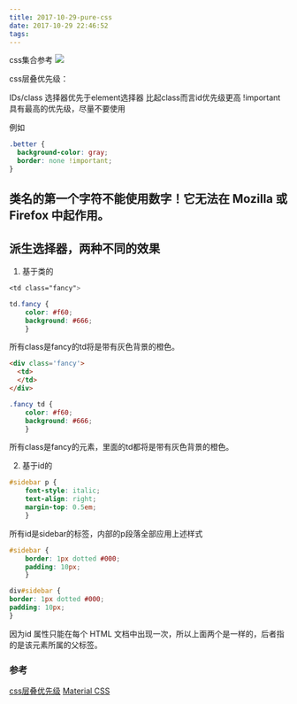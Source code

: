 ```yaml
---
title: 2017-10-29-pure-css
date: 2017-10-29 22:46:52
tags:
---
```


css集合参考
![](http://odzl05jxx.bkt.clouddn.com/beautiful-red-rose-petals-wallpaper-56801fc038122.jpg?imageView2/2/w/600)
<!--more-->

css层叠优先级：
>
IDs/class 选择器优先于element选择器
比起class而言id优先级更高
!important具有最高的优先级，尽量不要使用

例如
```css
.better {
  background-color: gray;
  border: none !important;
}
```

## 类名的第一个字符不能使用数字！它无法在 Mozilla 或 Firefox 中起作用。

## 派生选择器，两种不同的效果
1. 基于类的
```css
<td class="fancy">

td.fancy {
	color: #f60;
	background: #666;
	}
```
所有class是fancy的td将是带有灰色背景的橙色。



```html
<div class='fancy'>
  <td>
  </td>
</div>
```
```css
.fancy td {
	color: #f60;
	background: #666;
	}
```
所有class是fancy的元素，里面的td都将是带有灰色背景的橙色。

2. 基于id的
```css
#sidebar p {
	font-style: italic;
	text-align: right;
	margin-top: 0.5em;
	}
```
所有id是sidebar的标签，内部的p段落全部应用上述样式

```css
#sidebar {
	border: 1px dotted #000;
	padding: 10px;
	}

div#sidebar {
border: 1px dotted #000;
padding: 10px;
}
```
因为id 属性只能在每个 HTML 文档中出现一次，所以上面两个是一样的，后者指的是该元素所属的父标签。




### 参考
[css层叠优先级](https://developer.mozilla.org/zh-CN/docs/Learn/CSS/Introduction_to_CSS/Cascade_and_inheritance)
[Material CSS](https://getmdl.io/components/index.html)
